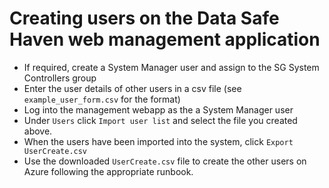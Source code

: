 # Creating users on the Data Safe Haven web management application

 * If required, create a System Manager user and assign to the SG System Controllers group  
 * Enter the user details of other users in a csv file (see `example_user_form.csv` for the format)
 * Log into the management webapp as the a System Manager user
 * Under `Users` click `Import user list` and select the file you created above.
 * When the users have been imported into the system, click `Export UserCreate.csv`
 * Use the downloaded `UserCreate.csv` file to create the other users on Azure following the appropriate runbook.
